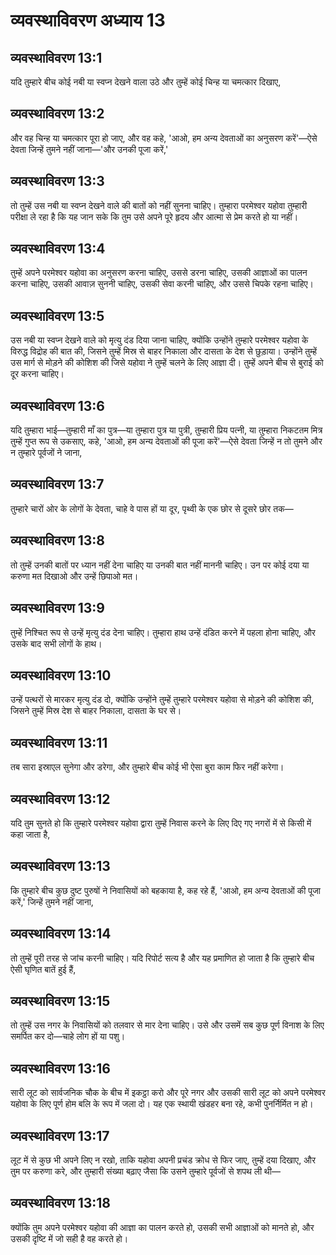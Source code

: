 # व्यवस्थाविवरण अध्याय 13

## व्यवस्थाविवरण 13:1
यदि तुम्हारे बीच कोई नबी या स्वप्न देखने वाला उठे और तुम्हें कोई चिन्ह या चमत्कार दिखाए,

## व्यवस्थाविवरण 13:2
और वह चिन्ह या चमत्कार पूरा हो जाए, और वह कहे, 'आओ, हम अन्य देवताओं का अनुसरण करें'—ऐसे देवता जिन्हें तुमने नहीं जाना—'और उनकी पूजा करें,'

## व्यवस्थाविवरण 13:3
तो तुम्हें उस नबी या स्वप्न देखने वाले की बातों को नहीं सुनना चाहिए। तुम्हारा परमेश्वर यहोवा तुम्हारी परीक्षा ले रहा है कि यह जान सके कि तुम उसे अपने पूरे हृदय और आत्मा से प्रेम करते हो या नहीं।

## व्यवस्थाविवरण 13:4
तुम्हें अपने परमेश्वर यहोवा का अनुसरण करना चाहिए, उससे डरना चाहिए, उसकी आज्ञाओं का पालन करना चाहिए, उसकी आवाज़ सुननी चाहिए, उसकी सेवा करनी चाहिए, और उससे चिपके रहना चाहिए।

## व्यवस्थाविवरण 13:5
उस नबी या स्वप्न देखने वाले को मृत्यु दंड दिया जाना चाहिए, क्योंकि उन्होंने तुम्हारे परमेश्वर यहोवा के विरुद्ध विद्रोह की बात की, जिसने तुम्हें मिस्र से बाहर निकाला और दासता के देश से छुड़ाया। उन्होंने तुम्हें उस मार्ग से मोड़ने की कोशिश की जिसे यहोवा ने तुम्हें चलने के लिए आज्ञा दी। तुम्हें अपने बीच से बुराई को दूर करना चाहिए।

## व्यवस्थाविवरण 13:6
यदि तुम्हारा भाई—तुम्हारी माँ का पुत्र—या तुम्हारा पुत्र या पुत्री, तुम्हारी प्रिय पत्नी, या तुम्हारा निकटतम मित्र तुम्हें गुप्त रूप से उकसाए, कहे, 'आओ, हम अन्य देवताओं की पूजा करें'—ऐसे देवता जिन्हें न तो तुमने और न तुम्हारे पूर्वजों ने जाना,

## व्यवस्थाविवरण 13:7
तुम्हारे चारों ओर के लोगों के देवता, चाहे वे पास हों या दूर, पृथ्वी के एक छोर से दूसरे छोर तक—

## व्यवस्थाविवरण 13:8
तो तुम्हें उनकी बातों पर ध्यान नहीं देना चाहिए या उनकी बात नहीं माननी चाहिए। उन पर कोई दया या करुणा मत दिखाओ और उन्हें छिपाओ मत।

## व्यवस्थाविवरण 13:9
तुम्हें निश्चित रूप से उन्हें मृत्यु दंड देना चाहिए। तुम्हारा हाथ उन्हें दंडित करने में पहला होना चाहिए, और उसके बाद सभी लोगों के हाथ।

## व्यवस्थाविवरण 13:10
उन्हें पत्थरों से मारकर मृत्यु दंड दो, क्योंकि उन्होंने तुम्हें तुम्हारे परमेश्वर यहोवा से मोड़ने की कोशिश की, जिसने तुम्हें मिस्र देश से बाहर निकाला, दासता के घर से।

## व्यवस्थाविवरण 13:11
तब सारा इस्राएल सुनेगा और डरेगा, और तुम्हारे बीच कोई भी ऐसा बुरा काम फिर नहीं करेगा।

## व्यवस्थाविवरण 13:12
यदि तुम सुनते हो कि तुम्हारे परमेश्वर यहोवा द्वारा तुम्हें निवास करने के लिए दिए गए नगरों में से किसी में कहा जाता है,

## व्यवस्थाविवरण 13:13
कि तुम्हारे बीच कुछ दुष्ट पुरुषों ने निवासियों को बहकाया है, कह रहे हैं, 'आओ, हम अन्य देवताओं की पूजा करें,' जिन्हें तुमने नहीं जाना,

## व्यवस्थाविवरण 13:14
तो तुम्हें पूरी तरह से जांच करनी चाहिए। यदि रिपोर्ट सत्य है और यह प्रमाणित हो जाता है कि तुम्हारे बीच ऐसी घृणित बातें हुई हैं,

## व्यवस्थाविवरण 13:15
तो तुम्हें उस नगर के निवासियों को तलवार से मार देना चाहिए। उसे और उसमें सब कुछ पूर्ण विनाश के लिए समर्पित कर दो—चाहे लोग हों या पशु।

## व्यवस्थाविवरण 13:16
सारी लूट को सार्वजनिक चौक के बीच में इकट्ठा करो और पूरे नगर और उसकी सारी लूट को अपने परमेश्वर यहोवा के लिए पूर्ण होम बलि के रूप में जला दो। यह एक स्थायी खंडहर बना रहे, कभी पुनर्निर्मित न हो।

## व्यवस्थाविवरण 13:17
लूट में से कुछ भी अपने लिए न रखो, ताकि यहोवा अपनी प्रचंड क्रोध से फिर जाए, तुम्हें दया दिखाए, और तुम पर करुणा करे, और तुम्हारी संख्या बढ़ाए जैसा कि उसने तुम्हारे पूर्वजों से शपथ ली थी—

## व्यवस्थाविवरण 13:18
क्योंकि तुम अपने परमेश्वर यहोवा की आज्ञा का पालन करते हो, उसकी सभी आज्ञाओं को मानते हो, और उसकी दृष्टि में जो सही है वह करते हो।
